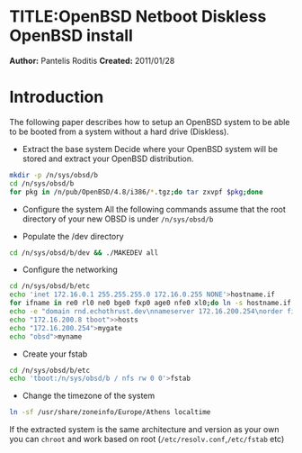# TITLE:OpenBSD Netboot Diskless OpenBSD install
**Author:** Pantelis Roditis
**Created:** 2011/01/28

# Introduction
The following paper describes how to setup an OpenBSD system to be able to be booted from a system without a hard drive (Diskless).

* Extract the base system
Decide where your OpenBSD system will be stored and extract your OpenBSD distribution.
```sh
mkdir -p /n/sys/obsd/b
cd /n/sys/obsd/b
for pkg in /n/pub/OpenBSD/4.8/i386/*.tgz;do tar zxvpf $pkg;done
```

* Configure the system
All the following commands assume that the root directory of your new OBSD is under `/n/sys/obsd/b`

* Populate the /dev directory
```sh
cd /n/sys/obsd/b/dev && ./MAKEDEV all
```

* Configure the networking
```sh
cd /n/sys/obsd/b/etc
echo 'inet 172.16.0.1 255.255.255.0 172.16.0.255 NONE'>hostname.if
for ifname in re0 rl0 ne0 bge0 fxp0 age0 nfe0 xl0;do ln -s hostname.if hostname.$ifname;done
echo -e "domain rnd.echothrust.dev\nnameserver 172.16.200.254\norder file bind">resolv.conf
echo "172.16.200.8 tboot">>hosts
echo "172.16.200.254">mygate
echo "obsd">myname
```

* Create your fstab
```sh
cd /n/sys/obsd/b/etc
echo 'tboot:/n/sys/obsd/b / nfs rw 0 0'>fstab
```

* Change the timezone of the system
```sh
ln -sf /usr/share/zoneinfo/Europe/Athens localtime
```

If the extracted system is the same architecture and version as your own you can `chroot` and work based on root (`/etc/resolv.conf`,`/etc/fstab` etc)
